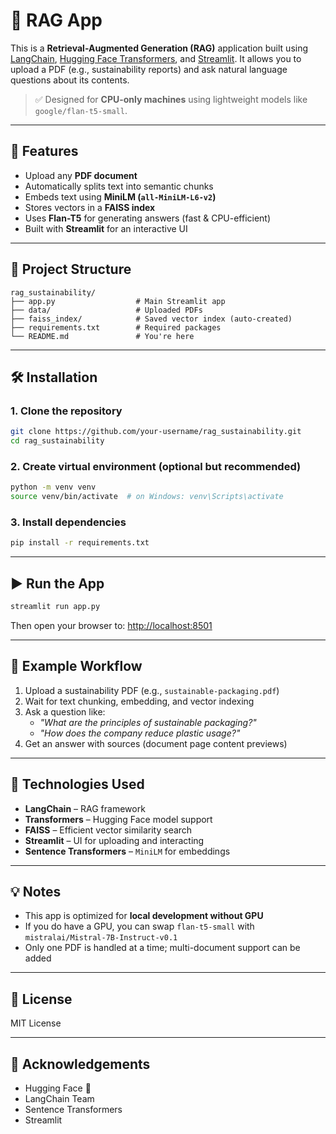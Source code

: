 
# 🧠 RAG App 

This is a **Retrieval-Augmented Generation (RAG)** application built using [LangChain](https://github.com/langchain-ai/langchain), [Hugging Face Transformers](https://huggingface.co/docs/transformers/index), and [Streamlit](https://streamlit.io/). It allows you to upload a PDF (e.g., sustainability reports) and ask natural language questions about its contents.

> ✅ Designed for **CPU-only machines** using lightweight models like `google/flan-t5-small`.

---

## 🚀 Features

- Upload any **PDF document**
- Automatically splits text into semantic chunks
- Embeds text using **MiniLM (`all-MiniLM-L6-v2`)**
- Stores vectors in a **FAISS index**
- Uses **Flan-T5** for generating answers (fast & CPU-efficient)
- Built with **Streamlit** for an interactive UI

---

## 📁 Project Structure

```
rag_sustainability/
├── app.py                  # Main Streamlit app
├── data/                   # Uploaded PDFs
├── faiss_index/            # Saved vector index (auto-created)
├── requirements.txt        # Required packages
└── README.md               # You're here
```

---

## 🛠️ Installation

### 1. Clone the repository

```bash
git clone https://github.com/your-username/rag_sustainability.git
cd rag_sustainability
```

### 2. Create virtual environment (optional but recommended)

```bash
python -m venv venv
source venv/bin/activate  # on Windows: venv\Scripts\activate
```

### 3. Install dependencies

```bash
pip install -r requirements.txt
```

---

## ▶️ Run the App

```bash
streamlit run app.py
```

Then open your browser to: [http://localhost:8501](http://localhost:8501)

---

## 📌 Example Workflow

1. Upload a sustainability PDF (e.g., `sustainable-packaging.pdf`)
2. Wait for text chunking, embedding, and vector indexing
3. Ask a question like:
   - *"What are the principles of sustainable packaging?"*
   - *"How does the company reduce plastic usage?"*
4. Get an answer with sources (document page content previews)

---

## 🧠 Technologies Used

- **LangChain** – RAG framework
- **Transformers** – Hugging Face model support
- **FAISS** – Efficient vector similarity search
- **Streamlit** – UI for uploading and interacting
- **Sentence Transformers** – `MiniLM` for embeddings

---

## 💡 Notes

- This app is optimized for **local development without GPU**
- If you do have a GPU, you can swap `flan-t5-small` with `mistralai/Mistral-7B-Instruct-v0.1`
- Only one PDF is handled at a time; multi-document support can be added

---

## 📄 License

MIT License

---

## 🙌 Acknowledgements

- Hugging Face 🤗  
- LangChain Team  
- Sentence Transformers  
- Streamlit
